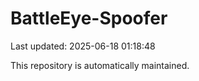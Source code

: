 # BattleEye-Spoofer

Last updated: 2025-06-18 01:18:48

This repository is automatically maintained.
